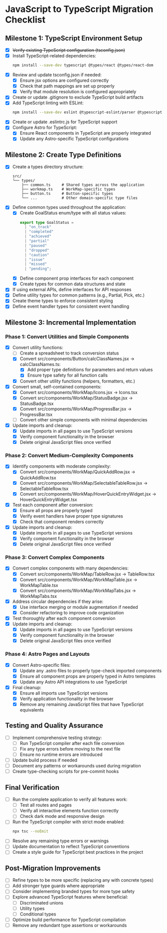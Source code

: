 # JavaScript to TypeScript Migration Checklist

## Milestone 1: TypeScript Environment Setup

- [x] ~~Verify existing TypeScript configuration (tsconfig.json)~~
- [x] Install TypeScript-related dependencies:
  ```bash
  npm install --save-dev typescript @types/react @types/react-dom
  ```
- [x] Review and update tsconfig.json if needed:
  - [x] Ensure jsx options are configured correctly
  - [x] Check that path mappings are set up properly
  - [x] Verify that module resolution is configured appropriately
- [x] Create or update .gitignore to exclude TypeScript build artifacts
- [x] Add TypeScript linting with ESLint:
  ```bash
  npm install --save-dev eslint @typescript-eslint/parser @typescript-eslint/eslint-plugin
  ```
- [x] Create or update .eslintrc.js for TypeScript support
- [x] Configure Astro for TypeScript:
  - [x] Ensure React components in TypeScript are properly integrated
  - [x] Update any Astro-specific TypeScript configurations

## Milestone 2: Create Type Definitions

- [x] Create a types directory structure:
  ```
  src/
  └── types/
      ├── common.ts     # Shared types across the application
      ├── workmap.ts    # WorkMap-specific types
      ├── button.ts     # Button-specific types
      └── ...           # Other domain-specific type files
  ```
- [x] Define common types used throughout the application:
  - [x] Create GoalStatus enum/type with all status values:
    ```typescript
    export type GoalStatus =
      | "on_track"
      | "completed"
      | "achieved"
      | "partial"
      | "paused"
      | "dropped"
      | "caution"
      | "issue"
      | "missed"
      | "pending";
    ```
  - [x] Define component prop interfaces for each component
  - [x] Create types for common data structures and state
- [x] If using external APIs, define interfaces for API responses
- [x] Define utility types for common patterns (e.g., Partial, Pick, etc.)
- [x] Create theme types to enforce consistent styling
- [x] Define event handler types for consistent event handling

## Milestone 3: Incremental Implementation

### Phase 1: Convert Utilities and Simple Components

- [x] Convert utility functions:
  - [ ] Create a spreadsheet to track conversion status
  - [x] Convert src/components/Button/calcClassNames.jsx → calcClassNames.ts:
    - [x] Add proper type definitions for parameters and return values
    - [x] Ensure type safety for all function calls
  - [x] Convert other utility functions (helpers, formatters, etc.)
- [x] Convert small, self-contained components:
  - [x] Convert src/components/WorkMap/Icons.jsx → Icons.tsx
  - [x] Convert src/components/WorkMap/StatusBadge.jsx → StatusBadge.tsx
  - [x] Convert src/components/WorkMap/ProgressBar.jsx → ProgressBar.tsx
  - [ ] Convert other simple components with minimal dependencies
- [x] Update imports and cleanup:
  - [x] Update imports in all pages to use TypeScript versions
  - [x] Verify component functionality in the browser
  - [x] Delete original JavaScript files once verified

### Phase 2: Convert Medium-Complexity Components

- [x] Identify components with moderate complexity:
  - [x] Convert src/components/WorkMap/QuickAddRow.jsx → QuickAddRow.tsx
  - [x] Convert src/components/WorkMap/SelectableTableRow.jsx → SelectableTableRow.tsx
  - [x] Convert src/components/WorkMap/HoverQuickEntryWidget.jsx → HoverQuickEntryWidget.tsx
- [x] Test each component after conversion:
  - [x] Ensure all props are properly typed
  - [x] Verify event handlers have proper type signatures
  - [x] Check that component renders correctly
- [x] Update imports and cleanup:
  - [x] Update imports in all pages to use TypeScript versions
  - [x] Verify component functionality in the browser
  - [x] Delete original JavaScript files once verified

### Phase 3: Convert Complex Components

- [x] Convert complex components with many dependencies:
  - [x] Convert src/components/WorkMap/TableRow.jsx → TableRow.tsx
  - [x] Convert src/components/WorkMap/WorkMapTable.jsx → WorkMapTable.tsx
  - [x] Convert src/components/WorkMap/WorkMapTabs.jsx → WorkMapTabs.tsx
- [x] Address circular dependencies if they arise:
  - [x] Use interface merging or module augmentation if needed
  - [x] Consider refactoring to improve code organization
- [x] Test thoroughly after each component conversion
- [x] Update imports and cleanup:
  - [x] Update imports in all pages to use TypeScript versions
  - [x] Verify component functionality in the browser
  - [x] Delete original JavaScript files once verified

### Phase 4: Astro Pages and Layouts

- [x] Convert Astro-specific files:
  - [x] Update any .astro files to properly type-check imported components
  - [x] Ensure all component props are properly typed in Astro templates
  - [x] Update any Astro API integrations to use TypeScript
- [x] Final cleanup:
  - [x] Ensure all imports use TypeScript versions
  - [x] Verify application functionality in the browser
  - [x] Remove any remaining JavaScript files that have TypeScript equivalents

## Testing and Quality Assurance

- [ ] Implement comprehensive testing strategy:
  - [ ] Run TypeScript compiler after each file conversion
  - [ ] Fix any type errors before moving to the next file
  - [ ] Ensure no runtime errors are introduced
- [ ] Update build process if needed
- [ ] Document any patterns or workarounds used during migration
- [ ] Create type-checking scripts for pre-commit hooks

## Final Verification

- [ ] Run the complete application to verify all features work:
  - [ ] Test all routes and pages
  - [ ] Verify all interactive elements function correctly
  - [ ] Check dark mode and responsive design
- [ ] Run the TypeScript compiler with strict mode enabled:
  ```bash
  npx tsc --noEmit
  ```
- [ ] Resolve any remaining type errors or warnings
- [ ] Update documentation to reflect TypeScript conventions
- [ ] Create a style guide for TypeScript best practices in the project

## Post-Migration Improvements

- [ ] Refine types to be more specific (replacing any with concrete types)
- [ ] Add stronger type guards where appropriate
- [ ] Consider implementing branded types for more type safety
- [ ] Explore advanced TypeScript features where beneficial:
  - [ ] Discriminated unions
  - [ ] Utility types
  - [ ] Conditional types
- [ ] Optimize build performance for TypeScript compilation
- [ ] Remove any redundant type assertions or workarounds
